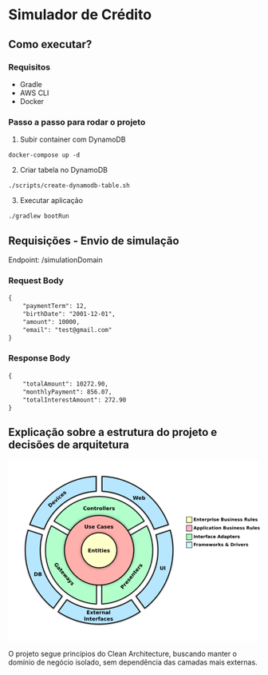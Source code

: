 # Simulador de Crédito


## Como executar?

### Requisitos
- Gradle
- AWS CLI
- Docker

### Passo a passo para rodar o projeto

1. Subir container com DynamoDB
```
docker-compose up -d
```

2. Criar tabela no DynamoDB
```
./scripts/create-dynamodb-table.sh
```

3. Executar aplicação
```
./gradlew bootRun
```

## Requisições - Envio de simulação
Endpoint: /simulationDomain

### Request Body

```
{
	"paymentTerm": 12,
	"birthDate": "2001-12-01",
	"amount": 10000,
	"email": "test@gmail.com"
}
```

### Response Body

```
{
	"totalAmount": 10272.90,
	"monthlyPayment": 856.07,
	"totalInterestAmount": 272.90
}
```

## Explicação sobre a estrutura do projeto e decisões de arquitetura


![Clean Arch](.github/assets/clean-architecture.png)

O projeto segue princípios do Clean Architecture, buscando manter o domínio de negócio isolado, sem dependência das camadas mais externas.